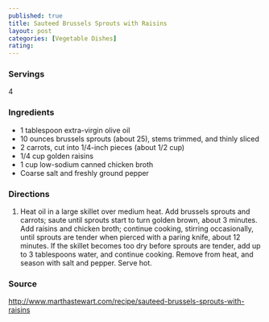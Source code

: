 ```yaml
---
published: true
title: Sauteed Brussels Sprouts with Raisins
layout: post
categories: [Vegetable Dishes]
rating: 
---
```

### Servings
4

### Ingredients
- 1 tablespoon extra-virgin olive oil
- 10 ounces brussels sprouts (about 25), stems trimmed, and thinly sliced
- 2 carrots, cut into 1/4-inch pieces (about 1/2 cup)
- 1/4 cup golden raisins
- 1 cup low-sodium canned chicken broth
- Coarse salt and freshly ground pepper




### Directions
1. Heat oil in a large skillet over medium heat. Add brussels sprouts and carrots; saute until sprouts start to turn golden brown, about 3 minutes. Add raisins and chicken broth; continue cooking, stirring occasionally, until sprouts are tender when pierced with a paring knife, about 12 minutes. If the skillet becomes too dry before sprouts are tender, add up to 3 tablespoons water, and continue cooking. Remove from heat, and season with salt and pepper. Serve hot.

### Source
<a href="http://www.marthastewart.com/recipe/sauteed-brussels-sprouts-with-raisins" target="new">http://www.marthastewart.com/recipe/sauteed-brussels-sprouts-with-raisins</a>
